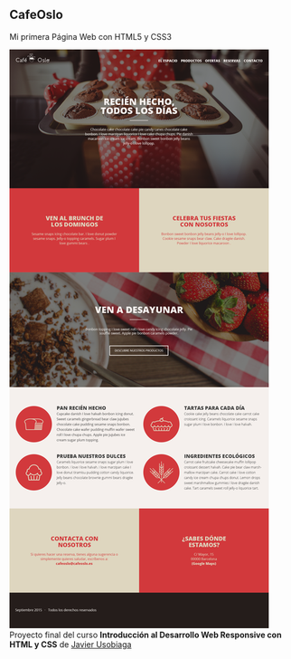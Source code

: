 ## CafeOslo
Mi primera Página Web con HTML5 y CSS3

![Preview de mi pagina web](https://github.com/zafraedu/CafeOslo/blob/main/PNGs/Proyecto_final.png)
Proyecto final del curso **Introducción al Desarrollo Web Responsive con HTML y CSS** de [Javier Usobiaga](https://www.domestika.org/es/courses/74-introduccion-al-desarrollo-web-responsive-con-html-y-css)
